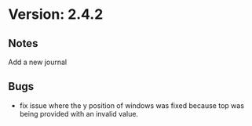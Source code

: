 # Version: 2.4.2

## Notes
Add a new journal

## Bugs
- fix issue where the y position of windows was fixed because top was being provided with an invalid value.
